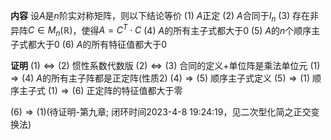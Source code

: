 **内容**
设$A$是$n$阶实对称矩阵，则以下结论等价
$(1)$ $A$正定
$(2)$ $A$合同于$I_n$
$(3)$ 存在非异阵$C\in M_n(\mathbb{R})$，使得$A=C^T\cdot C$
$(4)$ $A$的所有主子式都大于0
$(5)$ $A$的$n$个顺序主子式都大于0
$(6)$ $A$的所有特征值都大于0

**证明**
$(1)\Leftrightarrow(2)$ 惯性系数代数版
$(2)\Leftrightarrow(3)$ 合同的定义+单位阵是乘法单位元
$(1)\Rightarrow(4)$ $A$的所有主子阵都是正定阵(性质2)
$(4)\Rightarrow(5)$ 顺序主子式定义
$(5)\Rightarrow(1)$ 顺序主子式
$(1)\Rightarrow(6)$ 正定阵的特征值都大于零

$(6)\Rightarrow(1)$(待证明-第九章; 闭环时间2023-4-8 19:24:19，见二次型化简之正交变换法)

